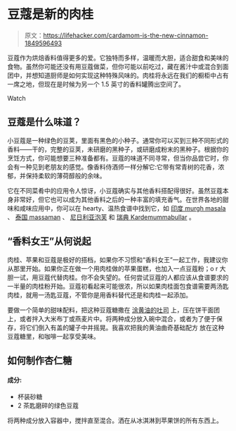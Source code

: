 # 豆蔻是新的肉桂

> 原文：<https://lifehacker.com/cardamom-is-the-new-cinnamon-1849596493>

豆蔻作为烘焙香料值得更多的爱。它独特而多样，温暖而大胆，适合甜食和美味的食物。虽然你可能还没有用豆蔻做菜，但你可能以前吃过，藏在酱汁中或混合到面团中，并想知道厨师是如何实现这种特殊风味的。肉桂将永远在我们的橱柜中占有一席之地，但现在是时候为另一个 1.5 英寸的香料罐腾出空间了。

Watch

## 豆蔻是什么味道？

小豆蔻是一种绿色的豆荚，里面有黑色的小种子。通常你可以买到三种不同形式的香料——干的，完整的豆荚，未研磨的黑种子，或研磨成粉末的黑种子。根据你的烹饪方式，你可能想要三种准备都有。豆蔻的味道不同寻常，但当你品尝它时，你会有一种见到老朋友的感觉。像香料侍酒师一样分解它:它带有常青树的花香，浓郁，并保持柔软的薄荷醇般的余味。

它在不同菜肴中的应用令人惊讶，小豆蔻确实与其他香料搭配得很好。虽然豆蔻本身非常好，但它也可以成为其他香料之后的一种丰富的填充香气。在世界各地的甜味和咸味应用中，你可以在 hearty、温热食谱中找到它，如 [印度 murgh masala](https://www.archanaskitchen.com/murgh-masala-recipe-chicken-legs-in-a-spicy-sauce) 、 [泰国 massaman](https://www.templeofthai.com/recipes/massaman_curry.php) 、 [尼日利亚泡芙](https://www.diasporaco.com/blogs/recipes/yewande-komolafes-cardamom-puff-puffs) 和 [瑞典 Kardemummabullar](https://skandibaking.com/kardemummabullar-swedish-cardamom-buns/) 。

## “香料女王”从何说起

肉桂、苹果和豆蔻是极好的搭档，如果你不习惯和“香料女王”一起工作，我建议你从那里开始。如果你正在做一个用肉桂做的苹果蛋糕，也加入一点豆蔻粉；o r 大胆一试，用豆蔻代替肉桂。你不会失望的。任何尝试豆蔻的人都应该从食谱要求的一半量的肉桂粉开始。豆蔻初看起来可能很浓，所以如果肉桂面包食谱需要两汤匙肉桂，就用一汤匙豆蔻，不管你是用香料替代还是和肉桂一起添加。

要做一个简单的甜味配料，把这种豆蔻糖撒在 [涂黄油的吐司](https://lifehacker.com/you-should-fry-your-cinnamon-toast-1849542344) 上，压在饼干面团上，或者拌入大米布丁或燕麦片中。将两种成分放入碗中混合，或者为了便于保存，将它们倒入有盖的罐子中并摇晃。我喜欢把我的黄油曲奇基础配方 放在这种豆蔻糖里，和咖啡一起享受美味。

## 如何制作杏仁糖

#### 成分:

*   杯装砂糖
*   2 茶匙磨碎的绿色豆蔻

将两种成分放入容器中，搅拌直至混合。洒在从冰淇淋到苹果饼的所有东西上。